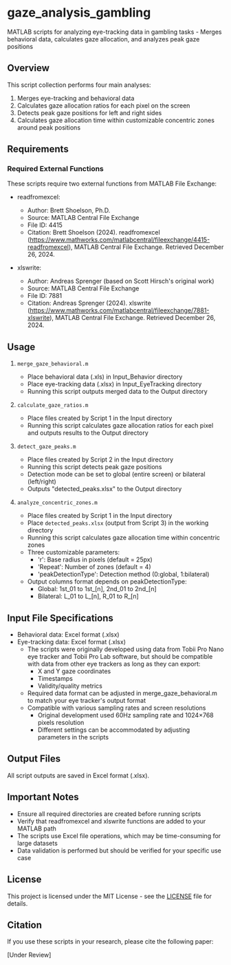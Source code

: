 # gaze_analysis_gambling
MATLAB scripts for analyzing eye-tracking data in gambling tasks - Merges behavioral data, calculates gaze allocation, and analyzes peak gaze positions

## Overview

This script collection performs four main analyses:

1. Merges eye-tracking and behavioral data
2. Calculates gaze allocation ratios for each pixel on the screen  
3. Detects peak gaze positions for left and right sides
4. Calculates gaze allocation time within customizable concentric zones around peak positions

## Requirements

### Required External Functions
These scripts require two external functions from MATLAB File Exchange:

* readfromexcel:
  - Author: Brett Shoelson, Ph.D.
  - Source: MATLAB Central File Exchange
  - File ID: 4415
  - Citation: Brett Shoelson (2024). readfromexcel (https://www.mathworks.com/matlabcentral/fileexchange/4415-readfromexcel), MATLAB Central File Exchange. Retrieved December 26, 2024.

* xlswrite:
  - Author: Andreas Sprenger (based on Scott Hirsch's original work)
  - Source: MATLAB Central File Exchange
  - File ID: 7881
  - Citation: Andreas Sprenger (2024). xlswrite (https://www.mathworks.com/matlabcentral/fileexchange/7881-xlswrite), MATLAB Central File Exchange. Retrieved December 26, 2024.


## Usage

1. `merge_gaze_behavioral.m`
   - Place behavioral data (.xls) in Input_Behavior directory
   - Place eye-tracking data (.xlsx) in Input_EyeTracking directory
   - Running this script outputs merged data to the Output directory

2. `calculate_gaze_ratios.m`
   - Place files created by Script 1 in the Input directory
   - Running this script calculates gaze allocation ratios for each pixel and outputs results to the Output directory

3. `detect_gaze_peaks.m`
   - Place files created by Script 2 in the Input directory
   - Running this script detects peak gaze positions 
   - Detection mode can be set to global (entire screen) or bilateral (left/right)
   - Outputs "detected_peaks.xlsx" to the Output directory

4. `analyze_concentric_zones.m`
   - Place files created by Script 1 in the Input directory  
   - Place `detected_peaks.xlsx` (output from Script 3) in the working directory
   - Running this script calculates gaze allocation time within concentric zones
   - Three customizable parameters:
     - 'r': Base radius in pixels (default = 25px)
     - 'Repeat': Number of zones (default = 4)
     - 'peakDetectionType': Detection method (0:global, 1:bilateral)
   - Output columns format depends on peakDetectionType:
     - Global: 1st_01 to 1st_[n], 2nd_01 to 2nd_[n]
     - Bilateral: L_01 to L_[n], R_01 to R_[n]

## Input File Specifications

- Behavioral data: Excel format (.xlsx)
- Eye-tracking data: Excel format (.xlsx)
  - The scripts were originally developed using data from Tobii Pro Nano eye tracker and Tobii Pro Lab software, but should be compatible with data from other eye trackers as long as they can export:
    - X and Y gaze coordinates
    - Timestamps
    - Validity/quality metrics
  - Required data format can be adjusted in merge_gaze_behavioral.m to match your eye tracker's output format
  - Compatible with various sampling rates and screen resolutions
    - Original development used 60Hz sampling rate and 1024×768 pixels resolution
    - Different settings can be accommodated by adjusting parameters in the scripts

## Output Files

All script outputs are saved in Excel format (.xlsx).

## Important Notes

- Ensure all required directories are created before running scripts
- Verify that readfromexcel and xlswrite functions are added to your MATLAB path
- The scripts use Excel file operations, which may be time-consuming for large datasets
- Data validation is performed but should be verified for your specific use case

## License

This project is licensed under the MIT License - see the [LICENSE](LICENSE) file for details.

## Citation

If you use these scripts in your research, please cite the following paper:

[Under Review]
